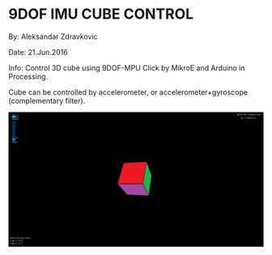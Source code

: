 # 9DOF IMU CUBE CONTROL
By: Aleksandar Zdravkovic

Date: 21.Jun.2016

Info: Control 3D cube using 9DOF-MPU Click by MikroE and Arduino in Processing.

Cube can be controlled by accelerometer, or accelerometer+gyroscope (complementary filter).


![Alt text](https://github.com/alexandarZ/9DOFIMU/blob/master/Screenshoot.png "Screenshot")
